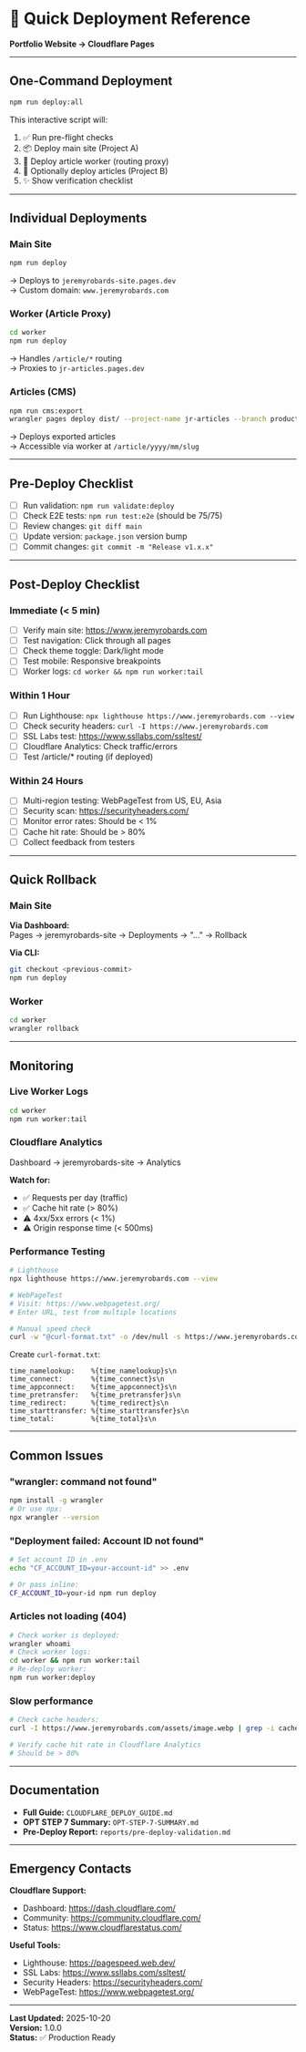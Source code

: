 # 🚀 Quick Deployment Reference

**Portfolio Website → Cloudflare Pages**

---

## One-Command Deployment

```bash
npm run deploy:all
```

This interactive script will:
1. ✅ Run pre-flight checks
2. 📦 Deploy main site (Project A)
3. 🔧 Deploy article worker (routing proxy)
4. 📝 Optionally deploy articles (Project B)
5. ✨ Show verification checklist

---

## Individual Deployments

### Main Site
```bash
npm run deploy
```
→ Deploys to `jeremyrobards-site.pages.dev`  
→ Custom domain: `www.jeremyrobards.com`

### Worker (Article Proxy)
```bash
cd worker
npm run deploy
```
→ Handles `/article/*` routing  
→ Proxies to `jr-articles.pages.dev`

### Articles (CMS)
```bash
npm run cms:export
wrangler pages deploy dist/ --project-name jr-articles --branch production
```
→ Deploys exported articles  
→ Accessible via worker at `/article/yyyy/mm/slug`

---

## Pre-Deploy Checklist

- [ ] Run validation: `npm run validate:deploy`
- [ ] Check E2E tests: `npm run test:e2e` (should be 75/75)
- [ ] Review changes: `git diff main`
- [ ] Update version: `package.json` version bump
- [ ] Commit changes: `git commit -m "Release v1.x.x"`

---

## Post-Deploy Checklist

### Immediate (< 5 min)
- [ ] Verify main site: https://www.jeremyrobards.com
- [ ] Test navigation: Click through all pages
- [ ] Check theme toggle: Dark/light mode
- [ ] Test mobile: Responsive breakpoints
- [ ] Worker logs: `cd worker && npm run worker:tail`

### Within 1 Hour
- [ ] Run Lighthouse: `npx lighthouse https://www.jeremyrobards.com --view`
- [ ] Check security headers: `curl -I https://www.jeremyrobards.com`
- [ ] SSL Labs test: https://www.ssllabs.com/ssltest/
- [ ] Cloudflare Analytics: Check traffic/errors
- [ ] Test /article/* routing (if deployed)

### Within 24 Hours
- [ ] Multi-region testing: WebPageTest from US, EU, Asia
- [ ] Security scan: https://securityheaders.com/
- [ ] Monitor error rates: Should be < 1%
- [ ] Cache hit rate: Should be > 80%
- [ ] Collect feedback from testers

---

## Quick Rollback

### Main Site
**Via Dashboard:**  
Pages → jeremyrobards-site → Deployments → "..." → Rollback

**Via CLI:**
```bash
git checkout <previous-commit>
npm run deploy
```

### Worker
```bash
cd worker
wrangler rollback
```

---

## Monitoring

### Live Worker Logs
```bash
cd worker
npm run worker:tail
```

### Cloudflare Analytics
Dashboard → jeremyrobards-site → Analytics

**Watch for:**
- ✅ Requests per day (traffic)
- ✅ Cache hit rate (> 80%)
- ⚠️ 4xx/5xx errors (< 1%)
- ⚠️ Origin response time (< 500ms)

### Performance Testing
```bash
# Lighthouse
npx lighthouse https://www.jeremyrobards.com --view

# WebPageTest
# Visit: https://www.webpagetest.org/
# Enter URL, test from multiple locations

# Manual speed check
curl -w "@curl-format.txt" -o /dev/null -s https://www.jeremyrobards.com
```

Create `curl-format.txt`:
```
time_namelookup:    %{time_namelookup}s\n
time_connect:       %{time_connect}s\n
time_appconnect:    %{time_appconnect}s\n
time_pretransfer:   %{time_pretransfer}s\n
time_redirect:      %{time_redirect}s\n
time_starttransfer: %{time_starttransfer}s\n
time_total:         %{time_total}s\n
```

---

## Common Issues

### "wrangler: command not found"
```bash
npm install -g wrangler
# Or use npx:
npx wrangler --version
```

### "Deployment failed: Account ID not found"
```bash
# Set account ID in .env
echo "CF_ACCOUNT_ID=your-account-id" >> .env

# Or pass inline:
CF_ACCOUNT_ID=your-id npm run deploy
```

### Articles not loading (404)
```bash
# Check worker is deployed:
wrangler whoami
# Check worker logs:
cd worker && npm run worker:tail
# Re-deploy worker:
npm run worker:deploy
```

### Slow performance
```bash
# Check cache headers:
curl -I https://www.jeremyrobards.com/assets/image.webp | grep -i cache

# Verify cache hit rate in Cloudflare Analytics
# Should be > 80%
```

---

## Documentation

- **Full Guide:** `CLOUDFLARE_DEPLOY_GUIDE.md`
- **OPT STEP 7 Summary:** `OPT-STEP-7-SUMMARY.md`
- **Pre-Deploy Report:** `reports/pre-deploy-validation.md`

---

## Emergency Contacts

**Cloudflare Support:**
- Dashboard: https://dash.cloudflare.com/
- Community: https://community.cloudflare.com/
- Status: https://www.cloudflarestatus.com/

**Useful Tools:**
- Lighthouse: https://pagespeed.web.dev/
- SSL Labs: https://www.ssllabs.com/ssltest/
- Security Headers: https://securityheaders.com/
- WebPageTest: https://www.webpagetest.org/

---

**Last Updated:** 2025-10-20  
**Version:** 1.0.0  
**Status:** ✅ Production Ready

